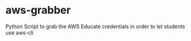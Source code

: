 # aws-grabber
Python Script to grab the AWS Educate credentials in order to  let students use aws-cli
